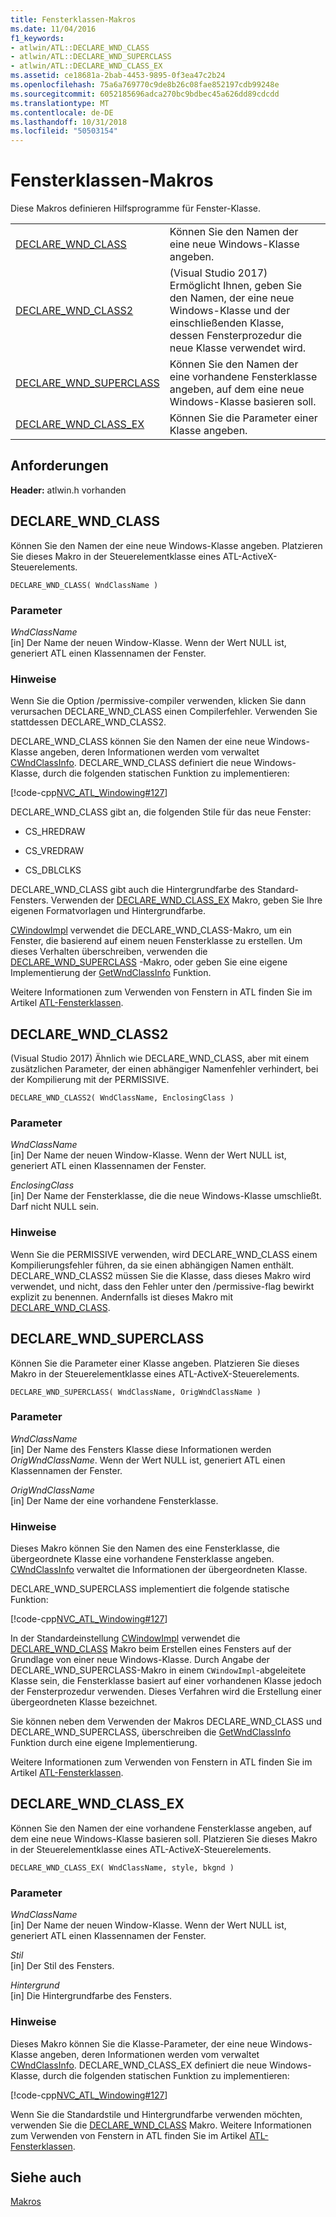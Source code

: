 ```yaml
---
title: Fensterklassen-Makros
ms.date: 11/04/2016
f1_keywords:
- atlwin/ATL::DECLARE_WND_CLASS
- atlwin/ATL::DECLARE_WND_SUPERCLASS
- atlwin/ATL::DECLARE_WND_CLASS_EX
ms.assetid: ce18681a-2bab-4453-9895-0f3ea47c2b24
ms.openlocfilehash: 75a6a769770c9de8b26c08fae852197cdb99248e
ms.sourcegitcommit: 6052185696adca270bc9bdbec45a626dd89cdcdd
ms.translationtype: MT
ms.contentlocale: de-DE
ms.lasthandoff: 10/31/2018
ms.locfileid: "50503154"
---
```

# <a name="window-class-macros"></a>Fensterklassen-Makros

Diese Makros definieren Hilfsprogramme für Fenster-Klasse.

|||
|-|-|
|[DECLARE_WND_CLASS](#declare_wnd_class)|Können Sie den Namen der eine neue Windows-Klasse angeben.|
|[DECLARE_WND_CLASS2](#declare_wnd_class2)|(Visual Studio 2017) Ermöglicht Ihnen, geben Sie den Namen, der eine neue Windows-Klasse und der einschließenden Klasse, dessen Fensterprozedur die neue Klasse verwendet wird.|
|[DECLARE_WND_SUPERCLASS](#declare_wnd_superclass)|Können Sie den Namen der eine vorhandene Fensterklasse angeben, auf dem eine neue Windows-Klasse basieren soll.|
|[DECLARE_WND_CLASS_EX](#declare_wnd_class_ex)|Können Sie die Parameter einer Klasse angeben.|

## <a name="requirements"></a>Anforderungen

**Header:** atlwin.h vorhanden

##  <a name="declare_wnd_class"></a>  DECLARE_WND_CLASS

Können Sie den Namen der eine neue Windows-Klasse angeben. Platzieren Sie dieses Makro in der Steuerelementklasse eines ATL-ActiveX-Steuerelements.

```
DECLARE_WND_CLASS( WndClassName )
```

### <a name="parameters"></a>Parameter

*WndClassName*<br/>
[in] Der Name der neuen Window-Klasse. Wenn der Wert NULL ist, generiert ATL einen Klassennamen der Fenster.

### <a name="remarks"></a>Hinweise

Wenn Sie die Option /permissive-compiler verwenden, klicken Sie dann verursachen DECLARE_WND_CLASS einen Compilerfehler. Verwenden Sie stattdessen DECLARE_WND_CLASS2.

DECLARE_WND_CLASS können Sie den Namen der eine neue Windows-Klasse angeben, deren Informationen werden vom verwaltet [CWndClassInfo](cwndclassinfo-class.md). DECLARE_WND_CLASS definiert die neue Windows-Klasse, durch die folgenden statischen Funktion zu implementieren:

[!code-cpp[NVC_ATL_Windowing#127](../../atl/codesnippet/cpp/window-class-macros_1.cpp)]

DECLARE_WND_CLASS gibt an, die folgenden Stile für das neue Fenster:

- CS_HREDRAW

- CS_VREDRAW

- CS_DBLCLKS

DECLARE_WND_CLASS gibt auch die Hintergrundfarbe des Standard-Fensters. Verwenden der [DECLARE_WND_CLASS_EX](#declare_wnd_class_ex) Makro, geben Sie Ihre eigenen Formatvorlagen und Hintergrundfarbe.

[CWindowImpl](cwindowimpl-class.md) verwendet die DECLARE_WND_CLASS-Makro, um ein Fenster, die basierend auf einem neuen Fensterklasse zu erstellen. Um dieses Verhalten überschreiben, verwenden die [DECLARE_WND_SUPERCLASS](#declare_wnd_superclass) -Makro, oder geben Sie eine eigene Implementierung der [GetWndClassInfo](cwindowimpl-class.md#getwndclassinfo) Funktion.

Weitere Informationen zum Verwenden von Fenstern in ATL finden Sie im Artikel [ATL-Fensterklassen](../../atl/atl-window-classes.md).

##  <a name="declare_wnd_class2"></a>  DECLARE_WND_CLASS2

(Visual Studio 2017) Ähnlich wie DECLARE_WND_CLASS, aber mit einem zusätzlichen Parameter, der einen abhängiger Namenfehler verhindert, bei der Kompilierung mit der PERMISSIVE.

```
DECLARE_WND_CLASS2( WndClassName, EnclosingClass )
```

### <a name="parameters"></a>Parameter

*WndClassName*<br/>
[in] Der Name der neuen Window-Klasse. Wenn der Wert NULL ist, generiert ATL einen Klassennamen der Fenster.

*EnclosingClass*<br/>
[in] Der Name der Fensterklasse, die die neue Windows-Klasse umschließt. Darf nicht NULL sein.

### <a name="remarks"></a>Hinweise

Wenn Sie die PERMISSIVE verwenden, wird DECLARE_WND_CLASS einem Kompilierungsfehler führen, da sie einen abhängigen Namen enthält. DECLARE_WND_CLASS2 müssen Sie die Klasse, dass dieses Makro wird verwendet, und nicht, dass den Fehler unter den /permissive-flag bewirkt explizit zu benennen.
Andernfalls ist dieses Makro mit [DECLARE_WND_CLASS](#declare_wnd_class).

##  <a name="declare_wnd_superclass"></a>  DECLARE_WND_SUPERCLASS

Können Sie die Parameter einer Klasse angeben. Platzieren Sie dieses Makro in der Steuerelementklasse eines ATL-ActiveX-Steuerelements.

```
DECLARE_WND_SUPERCLASS( WndClassName, OrigWndClassName )
```

### <a name="parameters"></a>Parameter

*WndClassName*<br/>
[in] Der Name des Fensters Klasse diese Informationen werden *OrigWndClassName*. Wenn der Wert NULL ist, generiert ATL einen Klassennamen der Fenster.

*OrigWndClassName*<br/>
[in] Der Name der eine vorhandene Fensterklasse.

### <a name="remarks"></a>Hinweise

Dieses Makro können Sie den Namen des eine Fensterklasse, die übergeordnete Klasse eine vorhandene Fensterklasse angeben. [CWndClassInfo](cwndclassinfo-class.md) verwaltet die Informationen der übergeordneten Klasse.

DECLARE_WND_SUPERCLASS implementiert die folgende statische Funktion:

[!code-cpp[NVC_ATL_Windowing#127](../../atl/codesnippet/cpp/window-class-macros_1.cpp)]

In der Standardeinstellung [CWindowImpl](cwindowimpl-class.md) verwendet die [DECLARE_WND_CLASS](#declare_wnd_class) Makro beim Erstellen eines Fensters auf der Grundlage von einer neue Windows-Klasse. Durch Angabe der DECLARE_WND_SUPERCLASS-Makro in einem `CWindowImpl`-abgeleitete Klasse sein, die Fensterklasse basiert auf einer vorhandenen Klasse jedoch der Fensterprozedur verwenden. Dieses Verfahren wird die Erstellung einer übergeordneten Klasse bezeichnet.

Sie können neben dem Verwenden der Makros DECLARE_WND_CLASS und DECLARE_WND_SUPERCLASS, überschreiben die [GetWndClassInfo](cwindowimpl-class.md#getwndclassinfo) Funktion durch eine eigene Implementierung.

Weitere Informationen zum Verwenden von Fenstern in ATL finden Sie im Artikel [ATL-Fensterklassen](../../atl/atl-window-classes.md).

##  <a name="declare_wnd_class_ex"></a>  DECLARE_WND_CLASS_EX

Können Sie den Namen der eine vorhandene Fensterklasse angeben, auf dem eine neue Windows-Klasse basieren soll. Platzieren Sie dieses Makro in der Steuerelementklasse eines ATL-ActiveX-Steuerelements.

```
DECLARE_WND_CLASS_EX( WndClassName, style, bkgnd )
```

### <a name="parameters"></a>Parameter

*WndClassName*<br/>
[in] Der Name der neuen Window-Klasse. Wenn der Wert NULL ist, generiert ATL einen Klassennamen der Fenster.

*Stil*<br/>
[in] Der Stil des Fensters.

*Hintergrund*<br/>
[in] Die Hintergrundfarbe des Fensters.

### <a name="remarks"></a>Hinweise

Dieses Makro können Sie die Klasse-Parameter, der eine neue Windows-Klasse angeben, deren Informationen werden vom verwaltet [CWndClassInfo](cwndclassinfo-class.md). DECLARE_WND_CLASS_EX definiert die neue Windows-Klasse, durch die folgenden statischen Funktion zu implementieren:

[!code-cpp[NVC_ATL_Windowing#127](../../atl/codesnippet/cpp/window-class-macros_1.cpp)]

Wenn Sie die Standardstile und Hintergrundfarbe verwenden möchten, verwenden Sie die [DECLARE_WND_CLASS](#declare_wnd_class) Makro. Weitere Informationen zum Verwenden von Fenstern in ATL finden Sie im Artikel [ATL-Fensterklassen](../../atl/atl-window-classes.md).

## <a name="see-also"></a>Siehe auch

[Makros](atl-macros.md)

